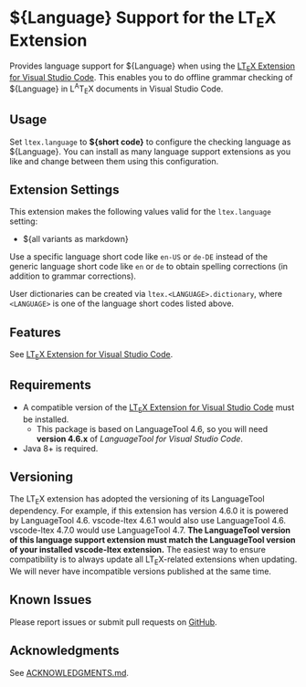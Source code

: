 # ${Language} Support for the LT<sub>E</sub>X Extension

Provides language support for ${Language} when using the [LT<sub>E</sub>X Extension for Visual Studio Code][ltex-ext]. This enables you to do offline grammar checking of ${Language} in L<sup>A</sup>T<sub>E</sub>X documents in Visual Studio Code.

## Usage

Set `ltex.language` to **${short code}** to configure the checking language as ${Language}.  You can install as many language support extensions as you like and change between them using this configuration.

## Extension Settings

This extension makes the following values valid for the `ltex.language` setting:

* ${all variants as markdown}

Use a specific language short code like `en-US` or `de-DE` instead of the generic language short code like `en` or `de` to obtain spelling corrections (in addition to grammar corrections).

User dictionaries can be created via `ltex.<LANGUAGE>.dictionary`, where `<LANGUAGE>` is one of the language short codes listed above.

## Features

See [LT<sub>E</sub>X Extension for Visual Studio Code][ltex-ext].

## Requirements

* A compatible version of the [LT<sub>E</sub>X Extension for Visual Studio Code][ltex-ext] must be installed.
  * This package is based on LanguageTool 4.6, so you will need **version 4.6.x** of _LanguageTool for Visual Studio Code_.
* Java 8+ is required.

## Versioning

The LT<sub>E</sub>X extension has adopted the versioning of its LanguageTool dependency. For example, if this extension has version 4.6.0 it is powered by LanguageTool 4.6. vscode-ltex 4.6.1 would also use LanguageTool 4.6. vscode-ltex 4.7.0 would use LanguageTool 4.7. **The LanguageTool version of this language support extension must match the LanguageTool version of your installed vscode-ltex extension.** The easiest way to ensure compatibility is to always update all LT<sub>E</sub>X-related extensions when updating. We will never have incompatible versions published at the same time.

## Known Issues

Please report issues or submit pull requests on [GitHub](https://github.com/valentjn/vscode-ltex).

## Acknowledgments

See [ACKNOWLEDGMENTS.md](./ACKNOWLEDGMENTS.md).

[ltex-ext]: https://marketplace.visualstudio.com/items?itemName=valentjn.vscode-ltex

